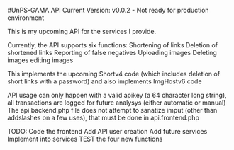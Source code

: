 #UnPS-GAMA API
Current Version: v0.0.2 - Not ready for production environment

This is my upcoming API for the services I provide.

Currently, the API supports six functions:
	Shortening of links
	Deletion of shortened links
	Reporting of false negatives
	Uploading images
	Deleting images
	editing images

This implements the upcoming Shortv4 code (which includes deletion of short links with a password) and also implements ImgHostv6 code

API usage can only happen with a valid apikey (a 64 character long string), all transactions are logged for future analysys (either automatic or manual)
The api.backend.php file does not attempt to sanatize imput (other than addslashes on a few uses), that must be done in api.frontend.php

TODO:
	Code the frontend
	Add API user creation
	Add future services
	Implement into services
	TEST the four new functions